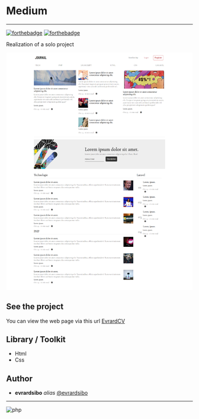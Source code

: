 # Medium
 
<hr>

[![forthebadge](https://forthebadge.com/images/badges/uses-html.svg)](https://forthebadge.com)
[![forthebadge](https://forthebadge.com/images/badges/uses-css.svg)](https://forthebadge.com)


Realization of a solo project 

![Preview](assets/img/Medium.png)

## See the project

You can view the web page via this url [EvrardCV](https://boisterous-brigadeiros-bc680e.netlify.app/)

## Library / Toolkit
* Html
* Css



## Author

* **evrardsibo** _alias_ [@evrardsibo](https://github.com/evrardsibo)


<hr>

![php](https://media.giphy.com/media/fYk85LpbDZb1PBtBxx/giphy.gif)
